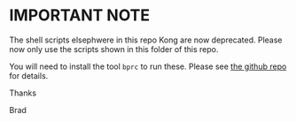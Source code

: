 # IMPORTANT NOTE

The shell scripts elsephwere in this repo Kong are now deprecated. Please now only use the scripts shown in this folder of this repo.

You will need to install the tool `bprc` to run these. Please see [the github repo](https://github.com/bradwood/BPRC) for details.

Thanks

Brad
